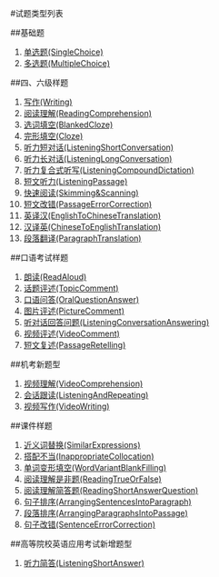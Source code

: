 #试题类型列表

##基础题

1. [单选题(SingleChoice)](types/SingleChoice.md)
2. [多选题(MultipleChoice)](types/MultipleChoice.md)

##四、六级样题

1. [写作(Writing)](types/Writing.md)
2. [阅读理解(ReadingComprehension)](types/ReadingComprehension.md)
3. [选词填空(BlankedCloze)](types/BlankedCloze.md)
4. [完形填空(Cloze)](types/Cloze.md)
5. [听力短对话(ListeningShortConversation)](types/ListeningShortConversation.md)
6. [听力长对话(ListeningLongConversation)](types/ListeningLongConversation.md)
7. [听力复合式听写(ListeningCompoundDictation)](types/ListeningCompoundDictation.md)
8. [短文听力(ListeningPassage)](types/ListeningPassage.md)
9. [快速阅读(Skimming&Scanning)](types/Skimming&Scanning.md)
10. [短文改错(PassageErrorCorrection)](types/PassageErrorCorrection.md)
11. [英译汉(EnglishToChineseTranslation)](types/EnglishToChineseTranslation.md)
12. [汉译英(ChineseToEnglishTranslation)](types/ChineseToEnglishTranslation.md)
13. [段落翻译(ParagraphTranslation)](types/ParagraphTranslation.md)

##口语考试样题

1. [朗读(ReadAloud)](types/ReadAloud.md)
2. [话题评述(TopicComment)](types/TopicComment.md)
3. [口语问答(OralQuestionAnswer)](types/OralQuestionAnswer.md)
4. [图片评述(PictureComment)](types/PictureComment.md)
5. [听对话回答问题(ListeningConversationAnswering)](types/ListeningConversationAnswering.md)
6. [视频评述(VideoComment)](types/VideoComment.md)
7. [短文复述(PassageRetelling)](types/PassageRetelling.md)

##机考新题型

1. [视频理解(VideoComprehension)](types/VideoComprehension.md)
2. [会话跟读(ListeningAndRepeating)](types/ListeningAndRepeating.md)
3. [视频写作(VideoWriting)](types/VideoWriting.md)

##课件样题

1. [近义词替换(SimilarExpressions)](types/SimilarExpressions.md)
2. [搭配不当(InappropriateCollocation)](types/InappropriateCollocation.md)
3. [单词变形填空(WordVariantBlankFilling)](types/WordVariantBlankFilling.md)
4. [阅读理解是非题(ReadingTrueOrFalse)](types/ReadingTrueOrFalse.md)
5. [阅读理解简答题(ReadingShortAnswerQuestion)](types/ReadingShortAnswerQuestion.md)
6. [句子排序(ArrangingSentencesIntoParagraph)](types/ArrangingSentencesIntoParagraph.md)
7. [段落排序(ArrangingParagraphsIntoPassage)](types/ArrangingParagraphsIntoPassage.md)
8. [句子改错(SentenceErrorCorrection)](types/SentenceErrorCorrection.md)

##高等院校英语应用考试新增题型

1. [听力简答(ListeningShortAnswer)](types/ListeningShortAnswer.md)

